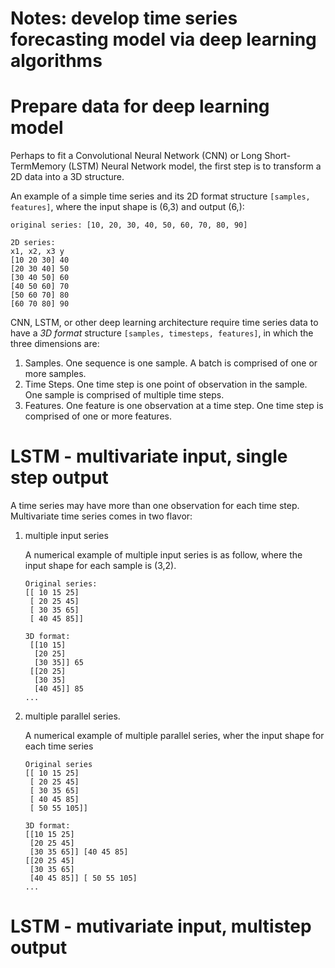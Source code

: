 <h1>Notes: develop time series forecasting model via deep learning algorithms</h1>

# Prepare data for deep learning model

Perhaps to fit a Convolutional Neural Network (CNN) or Long Short-TermMemory (LSTM) Neural Network model, the first step is to transform a 2D data into a 3D structure. 

An example of a simple time series and its 2D format structure `[samples, features]`, where the input shape is (6,3) and output (6,): 
```
original series: [10, 20, 30, 40, 50, 60, 70, 80, 90]

2D series:
x1, x2, x3 y
[10 20 30] 40
[20 30 40] 50
[30 40 50] 60
[40 50 60] 70
[50 60 70] 80
[60 70 80] 90
```

CNN, LSTM, or other deep learning architecture require time series data to have a _3D format_ structure `[samples, timesteps, features]`, in which the three dimensions are:
1. Samples. One sequence is one sample. A batch is comprised of one or more samples.
2. Time Steps. One time step is one point of observation in the sample. One sample is comprised of multiple time steps.
3. Features. One feature is one observation at a time step. One time step is comprised of one or more features.


# LSTM - multivariate input, single step output

A time series may have more than one observation for each time step. Multivariate time series comes in two flavor:
1. multiple input series

   A numerical example of multiple input series is as follow, where the input shape for each sample is (3,2).
   ```
   Original series:
   [[ 10 15 25]
    [ 20 25 45]
    [ 30 35 65]
    [ 40 45 85]]
   
   3D format:
    [[10 15]
     [20 25]
     [30 35]] 65
    [[20 25]
     [30 35]
     [40 45]] 85
   ...
   ```
3. multiple parallel series.

   A numerical example of multiple parallel series, wher the input shape for each time series
   ```
   Original series
   [[ 10 15 25]
    [ 20 25 45]
    [ 30 35 65]
    [ 40 45 85]
    [ 50 55 105]]

   3D format:
   [[10 15 25]
    [20 25 45]
    [30 35 65]] [40 45 85]
   [[20 25 45]
    [30 35 65]
    [40 45 85]] [ 50 55 105]
   ...
   ```
# LSTM - mutivariate input, multistep output
